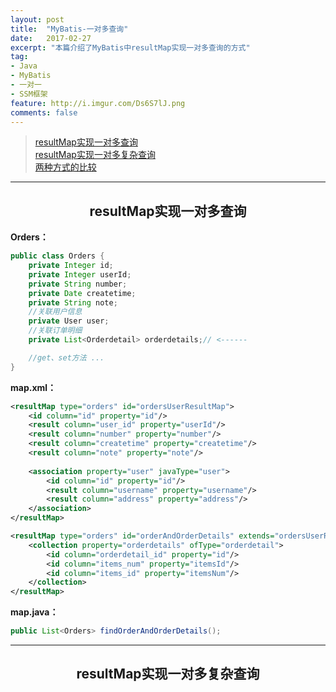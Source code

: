 ```yaml
---
layout: post
title:  "MyBatis-一对多查询"
date:   2017-02-27
excerpt: "本篇介绍了MyBatis中resultMap实现一对多查询的方式"
tag:
- Java 
- MyBatis
- 一对一
- SSM框架
feature: http://i.imgur.com/Ds6S7lJ.png
comments: false
---  
```


><a href="#1">resultMap实现一对多查询</a>  
><a href="#2">resultMap实现一对多复杂查询</a>   
><a href="#3">两种方式的比较</a>    

***

<a name="1"></a>

## <center>resultMap实现一对多查询</center>  

**Orders：**

```java
public class Orders {
    private Integer id;
    private Integer userId;
    private String number;
    private Date createtime;
    private String note;  
    //关联用户信息
    private User user;  
    //关联订单明细
    private List<Orderdetail> orderdetails;// <------

    //get、set方法 ...
}
```

**map.xml：**

```xml
<resultMap type="orders" id="ordersUserResultMap">
	<id column="id" property="id"/>
	<result column="user_id" property="userId"/>
	<result column="number" property="number"/>
	<result column="createtime" property="createtime"/>
	<result column="note" property="note"/>
	
	<association property="user" javaType="user">
		<id column="id" property="id"/>
		<result column="username" property="username"/>
		<result column="address" property="address"/>
	</association>
</resultMap>

<resultMap type="orders" id="orderAndOrderDetails" extends="ordersUserResultMap"><!--继承ordersUserResultMap-->
	<collection property="orderdetails" ofType="orderdetail">
		<id column="orderdetail_id" property="id"/>
		<id column="items_num" property="itemsId"/>
		<id column="items_id" property="itemsNum"/>
	</collection>
</resultMap>
```


**map.java：**

```java
public List<Orders> findOrderAndOrderDetails();
```


***

<a name="2"></a>

## <center>resultMap实现一对多复杂查询</center>  

















